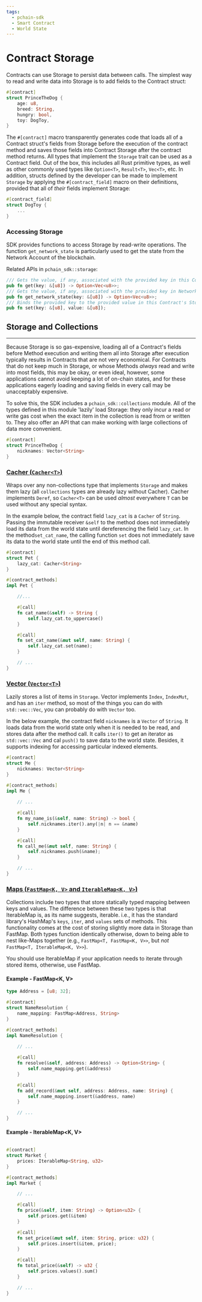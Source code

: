 ```yaml
---
tags:
  - pchain-sdk
  - Smart Contract
  - World State
---
```



# Contract Storage

Contracts can use Storage to persist data between calls. The simplest way to read and write data into Storage is to add fields to the Contract struct:

```rust
#[contract]
struct PrinceTheDog {
    age: u8, 
    breed: String,
    hungry: bool,
    toy: DogToy,
}
```

The `#[contract]` macro transparently generates code that loads all of a Contract struct's fields from Storage before the execution of the contract method and saves those fields into Contract Storage after the contract method returns. All types that implement the `Storage` trait can be used as a Contract field. Out of the box, this includes all Rust primitive types, as well as other commonly used types like `Option<T>`, `Result<T>`, `Vec<T>`, etc. In addition, structs defined by the developer can be made to implement `Storage` by applying the `#[contract_field]` macro on their definitions, provided that all of *their* fields implement Storage:

```rust
#[contract_field]
struct DogToy {
    ...
}
```

### Accessing Storage

SDK provides functions to access Storage by read-write operations. The function `get_network_state` is particularly used to get the state from the Network Account of the blockchain.

Related APIs in `pchain_sdk::storage`:

```rust
/// Gets the value, if any, associated with the provided key in this Contract Storage.
pub fn get(key: &[u8]) -> Option<Vec<u8>>;
/// Gets the value, if any, associated with the provided key in Network Account's Storage.
pub fn get_network_state(key: &[u8]) -> Option<Vec<u8>>;
/// Binds the provided key to the provided value in this Contract's Storage.
pub fn set(key: &[u8], value: &[u8]);
```

## Storage and Collections
---

Because Storage is so gas-expensive, loading all of a Contract's fields before Method execution and writing them all into Storage after execution typically results in Contracts that are not very economical. For Contracts that do not keep much in Storage, or whose Methods *always* read and write into most fields, this may be okay, or even ideal, however, some applications cannot avoid keeping a lot of on-chain states, and for these applications eagerly loading and saving fields in every call may be unacceptably expensive.

To solve this, the SDK includes a `pchain_sdk::collections` module. All of the types defined in this module 'lazily' load Storage: they only incur a read or write gas cost when the exact item in the collection is read from or written to. They also offer an API that can make working with large collections of data more convenient.

```rust
#[contract]
struct PrinceTheDog {
    nicknames: Vector<String>
}
```

### <u>Cacher (`Cacher<T>`)</u>

Wraps over any non-collections type that implements `Storage` and makes them lazy (all `collections` types are already lazy without Cacher). Cacher implements `Deref`, so `Cacher<T>` can be used *almost* everywhere `T` can be used without any special syntax. 

In the example below, the contract field `lazy_cat` is a `Cacher` of `String`. Passing the immutable receiver `&self` to the method does not immediately load its data from the world state until dereferencing the field `lazy_cat`. In the method`set_cat_name`, the calling function `set` does not immediately save its data to the world state until the end of this method call.

```rust
#[contract]
struct Pet {
    lazy_cat: Cacher<String>
}

#[contract_methods]
impl Pet { 

    //...

    #[call]
    fn cat_name(&self) -> String {
        self.lazy_cat.to_uppercase()
    }

    #[call]
    fn set_cat_name(&mut self, name: String) {
        self.lazy_cat.set(name);
    }

    // ...
}
```

### <u>Vector (`Vector<T>`)</u>

Lazily stores a list of items in `Storage`. Vector implements `Index`, `IndexMut`, and has an `iter` method, so most of the things you can do with `std::vec::Vec`, you can probably do with `Vector` too.

In the below example, the contract field `nicknames` is a `Vector` of `String`. It loads data from the world state only when it is needed to be read, and stores data after the method call. It calls `iter()` to get an iterator as `std::vec::Vec` and cal `push()` to save data to the world state. Besides, it supports indexing for accessing particular indexed elements.

```rust
#[contract]
struct Me {
    nicknames: Vector<String>
}

#[contract_methods]
impl Me { 
    
    // ...

    #[call]
    fn my_name_is(&self, name: String) -> bool {
        self.nicknames.iter().any(|n| n == &name)
    }

    #[call]
    fn call_me(&mut self, name: String) {
        self.nicknames.push(&name);
    }

    // ...
}
```

### <u>Maps (`FastMap<K, V>` and `IterableMap<K, V>`)</u>

Collections include two types that store statically typed mapping between keys and values. The difference between these two types is that IterableMap is, as its name suggests, iterable. i.e., it has the standard library's HashMap's `keys`, `iter`, and `values` sets of methods. This functionality comes at the cost of storing slightly more data in Storage than FastMap. Both types function identically otherwise, down to being able to nest like-Maps together (e.g., `FastMap<T, FastMap<K, V>>`, but *not* `FastMap<T, IterableMap<K, V>>`).

You should use IterableMap if your application needs to iterate through stored items, otherwise, use FastMap.

#### Example - FastMap<K, V\>

```rust
type Address = [u8; 32];

#[contract]
struct NameResolution {
    name_mapping: FastMap<Address, String>
}

#[contract_methods]
impl NameResolution { 
    
    // ...

    #[call]
    fn resolve(&self, address: Address) -> Option<String> {
        self.name_mapping.get(&address)
    }

    #[call]
    fn add_record(&mut self, address: Address, name: String) {
        self.name_mapping.insert(&address, name)
    }

    // ...
}
```

#### Example - IterableMap<K, V\>


```rust

#[contract]
struct Market {
    prices: IterableMap<String, u32>
}

#[contract_methods]
impl Market {

    // ...

    #[call]
    fn price(&self, item: String) -> Option<u32> {
        self.prices.get(&item)
    }

    #[call]
    fn set_price(&mut self, item: String, price: u32) {
        self.prices.insert(&item, price);
    }

    #[call]
    fn total_price(&self) -> u32 {
        self.prices.values().sum()
    }

    // ...
}
```
